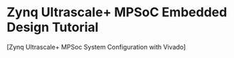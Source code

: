 # Zynq Ultrascale+ MPSoC Embedded Design Tutorial


[Zynq Ultrascale+ MPSoc System Configuration with Vivado]

